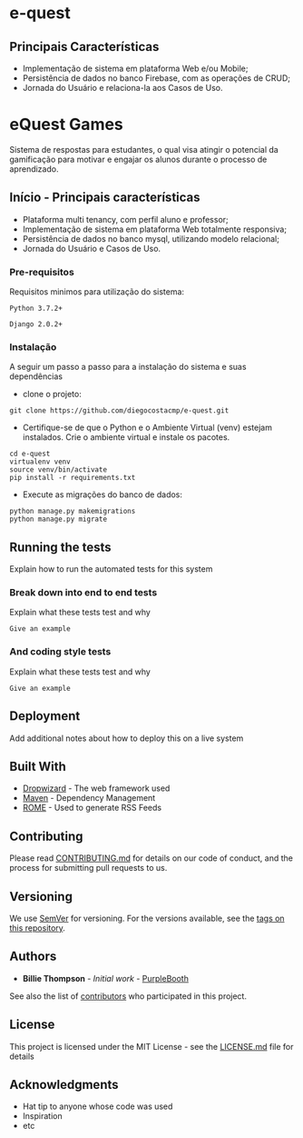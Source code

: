 # e-quest


## Principais Características

* Implementação de sistema em plataforma Web e/ou Mobile;
* Persistência de dados no banco Firebase, com as operações de CRUD;
* Jornada do Usuário e relaciona-la aos Casos de Uso.

# eQuest Games

Sistema de respostas para estudantes, o qual visa atingir o potencial da gamificação para motivar e engajar os alunos durante o processo de aprendizado.

## Início - Principais características

* Plataforma multi tenancy, com perfil aluno e professor;
* Implementação de sistema em plataforma Web totalmente responsiva;
* Persistência de dados no banco mysql, utilizando modelo relacional;
* Jornada do Usuário e Casos de Uso.

### Pre-requisitos

Requisitos minimos para utilização do sistema:

```
Python 3.7.2+
```
```
Django 2.0.2+
```

### Instalação

A seguir um passo a passo para a instalação do sistema e suas dependências

* clone o projeto:
```
git clone https://github.com/diegocostacmp/e-quest.git
```
* Certifique-se de que o Python e o Ambiente Virtual (venv) estejam instalados.
Crie o ambiente virtual e instale os pacotes.
 ```
 cd e-quest
 virtualenv venv
 source venv/bin/activate
 pip install -r requirements.txt
```
* Execute as migrações do banco de dados:

```
python manage.py makemigrations
python manage.py migrate
```

## Running the tests

Explain how to run the automated tests for this system

### Break down into end to end tests

Explain what these tests test and why

```
Give an example
```

### And coding style tests

Explain what these tests test and why

```
Give an example
```

## Deployment

Add additional notes about how to deploy this on a live system

## Built With

* [Dropwizard](http://www.dropwizard.io/1.0.2/docs/) - The web framework used
* [Maven](https://maven.apache.org/) - Dependency Management
* [ROME](https://rometools.github.io/rome/) - Used to generate RSS Feeds

## Contributing

Please read [CONTRIBUTING.md](https://gist.github.com/PurpleBooth/b24679402957c63ec426) for details on our code of conduct, and the process for submitting pull requests to us.

## Versioning

We use [SemVer](http://semver.org/) for versioning. For the versions available, see the [tags on this repository](https://github.com/your/project/tags). 

## Authors

* **Billie Thompson** - *Initial work* - [PurpleBooth](https://github.com/PurpleBooth)

See also the list of [contributors](https://github.com/your/project/contributors) who participated in this project.

## License

This project is licensed under the MIT License - see the [LICENSE.md](LICENSE.md) file for details

## Acknowledgments

* Hat tip to anyone whose code was used
* Inspiration
* etc

